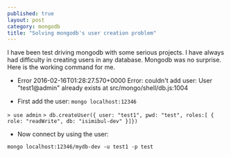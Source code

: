 ```yaml
---
published: true
layout: post
category: mongodb
title: "Solving mongodb's user creation problem"
---
```



I have been test driving mongodb with some serious projects. I have always had difficulty in creating users in any database. Mongodb was no surprise.
Here is the working command for me.

- Error 
2016-02-16T01:28:27.570+0000 Error: couldn't add user: User "test1@admin" already exists at src/mongo/shell/db.js:1004

- First add the user: 
`mongo localhost:12346`

`> use admin`
`> db.createUser({
       user: "test1",
       pwd: "test",
       roles:[
          { role: "readWrite", db: "isimibul-dev" }]})`

- Now connect by using the user: 

`mongo localhost:12346/mydb-dev -u test1 -p test`

